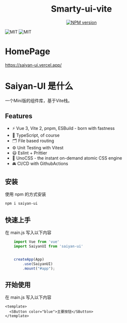 <h1 align="center">Smarty-ui-vite</h1>

<p align="center">
  <a href="https://www.npmjs.com/package/saiyan-ui"><img src="https://img.shields.io/npm/v/saiyan-ui?color=c95f8b&amp;label=" alt="NPM version"></a></p>


  ![MIT](https://github.com/chenjing0823/samrty-ui-vite/actions/workflows/main.yml/badge.svg?branch=main)
  ![MIT](https://img.shields.io/github/license/chenjing0823/saiyan-ui)
</p>

# HomePage
https://saiyan-ui.vercel.app/

# Saiyan-UI 是什么
一个Mini版的组件库，基于Vite栈。
## Features

- ⚡️ Vue 3, Vite 2, pnpm, ESBuild - born with fastness
- 🦾 TypeScript, of course
- 🗂 File based routing
- ⚙️ Unit Testing with Vitest
- 😃 Eslint + Prittier
- 🎨 UnoCSS - the instant on-demand atomic CSS engine
- 🚘 CI/CD with GithubActions

## 安装
使用 npm 的方式安装
```bash
npm i saiyan-ui
```

## 快速上手
在 main.js 写入以下内容

```js
    import Vue from 'vue'
    import SaiyanUI from 'saiyan-ui'


    createApp(App)
        .use(SaiyanUI)
        .mount("#app");

```
## 开始使用
在 main.js 写入以下内容

```vue
<template>
  <SButton color="blue">主要按钮</SButton>
</template>

```
